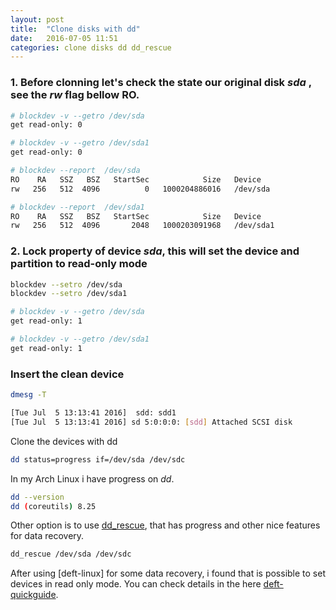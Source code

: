 ```yaml
---
layout: post
title:  "Clone disks with dd"
date:   2016-07-05 11:51
categories: clone disks dd dd_rescue
---
```


### 1. Before clonning let's check the state our original disk _sda_ , see the _rw_ flag bellow RO.

```sh
# blockdev -v --getro /dev/sda
get read-only: 0
```

```sh
# blockdev -v --getro /dev/sda1
get read-only: 0
```

```sh
# blockdev --report  /dev/sda
RO    RA   SSZ   BSZ   StartSec            Size   Device
rw   256   512  4096          0   1000204886016   /dev/sda
```

```sh
# blockdev --report  /dev/sda1
RO    RA   SSZ   BSZ   StartSec            Size   Device
rw   256   512  4096       2048   1000203091968   /dev/sda1
```

### 2. Lock property of device _sda_, this will set the device and partition to read-only mode

```sh
blockdev --setro /dev/sda
blockdev --setro /dev/sda1
```

```sh
# blockdev -v --getro /dev/sda
get read-only: 1
```

```sh
# blockdev -v --getro /dev/sda1
get read-only: 1
```


### Insert the clean device

```sh
dmesg -T 

[Tue Jul  5 13:13:41 2016]  sdd: sdd1
[Tue Jul  5 13:13:41 2016] sd 5:0:0:0: [sdd] Attached SCSI disk
```

Clone the devices with dd

```sh
dd status=progress if=/dev/sda /dev/sdc
```

In my Arch Linux i have progress on _dd_.

```sh
dd --version
dd (coreutils) 8.25
```

Other option is to use [dd_rescue], that has progress and other nice features for data recovery.

```sh
dd_rescue /dev/sda /dev/sdc
```


After using [deft-linux] for some data recovery, i found that is possible to set devices in read only mode. You can check details in the here [deft-quickguide].


[dd_rescue]: http://www.garloff.de/kurt/linux/ddrescue/
[deftlinux]: http://www.deftlinux.net/
[deft-quickguide]: http://www.deftlinux.net/doc/DEFT%20Zero%20-%20Quick%20Guide%20v0.11%20[ENG].pdf
